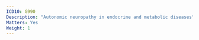 ```yaml
---
ICD10: G990
Description: "Autonomic neuropathy in endocrine and metabolic diseases"
Matters: Yes
Weight: 1
---
```


